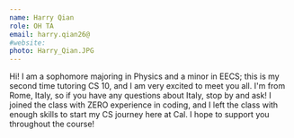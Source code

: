 ```yaml
---
name: Harry Qian
role: OH TA
email: harry.qian26@
#website: 
photo: Harry_Qian.JPG
---
```

Hi! I am a sophomore majoring in Physics and a minor in EECS; this is my second time tutoring CS 10, and I am very excited to meet you all. I'm from Rome, Italy, so if you have any questions about Italy, stop by and ask! I joined the class with ZERO experience in coding, and I left the class with enough skills to start my CS journey here at Cal. I hope to support you throughout the course!